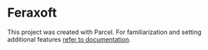 # Feraxoft

This project was created with Parcel. For familiarization and setting additional
features [refer to documentation](https://parceljs.org/).
